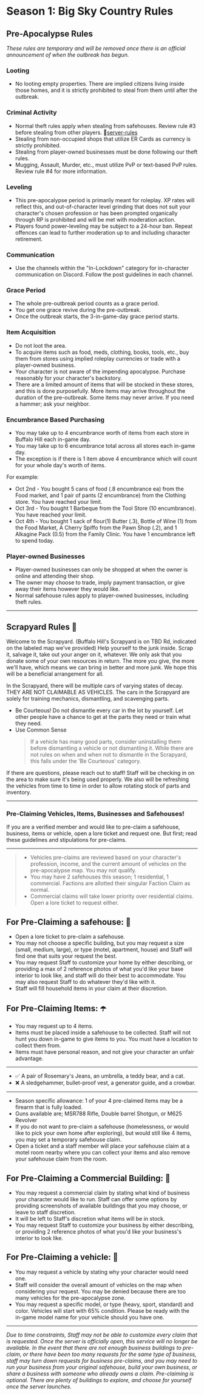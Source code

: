 # Season 1: Big Sky Country Rules

## Pre-Apocalypse Rules

*These rules are temporary and will be removed once there is an official announcement of when the outbreak has begun.*

### Looting

- No looting empty properties. There are implied citizens living inside those homes, and it is strictly prohibited to steal from them until after the outbreak.

### Criminal Activity

- Normal theft rules apply when stealing from safehouses. Review rule #3 before stealing from other players. 📕[server-rules](link-to-server-rules)
- Stealing from non-occupied shops that utilize ER Cards as currency is strictly prohibited.
- Stealing from player-owned businesses must be done following our theft rules.
- Mugging, Assault, Murder, etc., must utilize PvP or text-based PvP rules. Review rule #4 for more information.

### Leveling

- This pre-apocalypse period is primarily meant for roleplay. XP rates will reflect this, and out-of-character level grinding that does not suit your character's chosen profession or has been prompted organically through RP is prohibited and will be met with moderation action.
- Players found power-leveling may be subject to a 24-hour ban. Repeat offences can lead to further moderation up to and including character retirement.

### Communication

- Use the channels within the "In-Lockdown" category for in-character communication on Discord. Follow the post guidelines in each channel.

### Grace Period

- The whole pre-outbreak period counts as a grace period.
- You get one grace revive during the pre-outbreak.
- Once the outbreak starts, the 3-in-game-day grace period starts.

### Item Acquisition

- Do not loot the area.
- To acquire items such as food, meds, clothing, books, tools, etc., buy them from stores using implied roleplay currencies or trade with a player-owned business.
- Your character is not aware of the impending apocalypse. Purchase reasonably for your character's backstory.
- There are a limited amount of items that will be stocked in these stores, and this is done purposefully. More items may arrive throughout the duration of the pre-outbreak. Some items may never arrive. If you need a hammer; ask your neighbor.

### Encumbrance Based Purchasing

- You may take up to 4 encumbrance worth of items from each store in Buffalo Hill each in-game day.
- You may take up to 6 encumbrance total across all stores each in-game day.
- The exception is if there is 1 item above 4 encumbrance which will count for your whole day's worth of items.

For example:
- Oct 2nd - You bought 5 cans of food (.8 encumbrance ea) from the Food market, and 1 pair of pants (2 encumbrance) from the Clothing store. You have reached your limit.
- Oct 3rd - You bought 1 Barbeque from the Tool Store (10 encumbrance). You have reached your limit.
- Oct 4th - You bought 1 sack of flour(1) Butter (.3), Bottle of Wine (1) from the Food Market, A Cherry Spiffo from the Pawn Shop (.2), and 1 Alkagine Pack (0.5) from the Family Clinic. You have 1 encumbrance left to spend today.

### Player-owned Businesses

- Player-owned businesses can only be shopped at when the owner is online and attending their shop.
- The owner may choose to trade, imply payment transaction, or give away their items however they would like.
- Normal safehouse rules apply to player-owned businesses, including theft rules.


---

## Scrapyard Rules :wrench: 

Welcome to the Scrapyard. (Buffalo Hill's Scrapyard is on TBD Rd, indicated on the labeled map we've provided) Help yourself to the junk inside. Scrap it, salvage it, take out your anger on it, whatever. We only ask that you donate some of your own resources in return. The more you give, the more we'll have, which means we can bring in better and more junk. We hope this will be a beneficial arrangement for all.

In the Scrapyard, there will be multiple cars of varying states of decay. THEY ARE NOT CLAIMABLE AS VEHICLES. The cars in the Scrapyard are solely for training mechanics, dismantling, and scavenging parts.

- Be Courteous! Do not dismantle every car in the lot by yourself. Let other people have a chance to get at the parts they need or train what they need.
- Use Common Sense
  > If a vehicle has many good parts, consider uninstalling them before dismantling a vehicle or not dismantling it. While there are not rules on when and when not to dismantle in the Scrapyard, this falls under the 'Be Courteous' category.

If there are questions, please reach out to staff! Staff will be checking in on the area to make sure it's being used properly. We also will be refreshing the vehicles from time to time in order to allow rotating stock of parts and inventory.

--- 


### Pre-Claiming Vehicles, Items, Businesses and Safehouses!

If you are a verified member and would like to pre-claim a safehouse, business, items or vehicle, open a lore ticket and request one. But first; read these guidelines and stipulations for pre-claims.

-----------

> - Vehicles pre-claims are reviewed based on your character's profession, income, and the current amount of vehicles on the pre-apocalypse map. You may not qualify.
> - You may have 2 safehouses this season; 1 residential, 1 commercial. Factions are allotted their singular Faction Claim as normal.
> - Commercial claims will take lower priority over residential claims. Open a lore ticket to request either.


## For Pre-Claiming a safehouse: 🏡 

- Open a lore ticket to pre-claim a safehouse.
- You may not choose a specific building, but you may request a size (small, medium, large), or type (motel, apartment, house) and Staff will find one that suits your request the best.
- You may request Staff to customize your home by either describing, or providing a max of 2 reference photos of what you'd like your base interior to look like, and staff will do their best to accommodate. You may also request Staff to do whatever they'd like with it.
- Staff will fill household items in your claim at their discretion.

## For Pre-Claiming Items: ☂️

- You may request up to 4 items. 
- Items must be placed inside a safehouse to be collected. Staff will not hunt you down in-game to give items to you. You must have a location to collect them from.
- Items must have personal reason, and not give your character an unfair advantage.
-----------
- ✅﻿  A pair of Rosemary's Jeans, an umbrella, a teddy bear, and a cat.
- ❌﻿  A sledgehammer, bullet-proof vest, a generator guide, and a crowbar.
-----------
- Season specific allowance: 1 of your 4 pre-claimed items may be a firearm that is fully loaded.
 - Guns available are; MSR788 Rifle, Double barrel Shotgun, or M625 Revolver
- If you do not want to pre-claim a safehouse (homelessness, or would like to pick your own home after exploring), but would still like 4 items, you may set a temporary safehouse claim. 
 - Open a ticket and a staff member will place your safehouse claim at a motel room nearby where you can collect your items and also remove your safehouse claim from the room.


## For Pre-Claiming a Commercial Building: 🏨 

- You may request a commercial claim by stating what kind of business your character would like to run. Staff can offer some options by providing screenshots of available buildings that you may choose, or leave to staff discretion.
- It will be left to Staff's discretion what items will be in stock.
- You may request Staff to customize your business by either describing, or providing 2 reference photos of what you'd like your business's interior to look like.


## For Pre-Claiming a vehicle: 🚙 
- You may request a vehicle by stating why your character would need one. 
- Staff will consider the overall amount of vehicles on the map when considering your request. You may be denied because there are too many vehicles for the pre-apocalypse zone.
- You may request a specific model, or type (heavy, sport, standard) and color. Vehicles will start with 65% condition. Please be ready with the in-game model name for your vehicle should you have one.
-----------

*Due to time constraints, Staff may not be able to customize every claim that is requested. Once the server is officially open, this service will no longer be available.*
*In the event that there are not enough business buildings to pre-claim, or there have been too many requests for the same type of business, staff may turn down requests for business pre-claims, and you may need to run your business from your original safehouse, build your own business, or share a business with someone who already owns a claim.*
*Pre-claiming is optional. There are plenty of buildings to explore, and choose for yourself once the server launches.*
